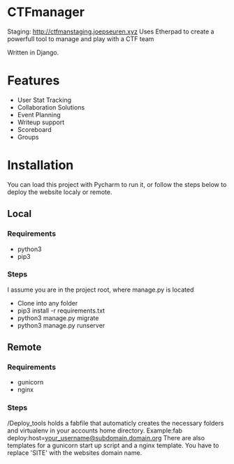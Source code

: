 # CTFmanager
Staging: http://ctfmanstaging.joepseuren.xyz
Uses Etherpad to create a powerfull tool to manage and play with a CTF team

Written in Django.

# Features

- User Stat Tracking
- Collaboration Solutions
- Event Planning
- Writeup support
- Scoreboard
- Groups

# Installation
You can load this project with Pycharm to run it, or follow the steps below to deploy the website localy or remote.
## Local
### Requirements
- python3
- pip3

### Steps
I assume you are in the project root, where manage.py is located
- Clone into any folder
- pip3 install -r requirements.txt
- python3 manage.py migrate
- python3 manage.py runserver

## Remote
### Requirements
- gunicorn
- nginx

### Steps
/Deploy_tools holds a fabfile that automaticly creates the necessary folders and virtualenv in your accounts home directory.
Example:fab deploy:host=your_username@subdomain.domain.org
There are also templates for a gunicorn start up script and a nginx template.
You have to replace 'SITE' with the websites domain name.

